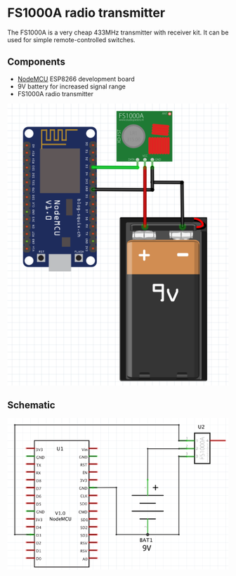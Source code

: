 # FS1000A radio transmitter

The FS1000A is a very cheap 433MHz transmitter with receiver kit. It can be used 
for simple remote-controlled switches.

## Components

* [NodeMCU][2] ESP8266 development board
* 9V battery for increased signal range
* FS1000A radio transmitter

![Assignment][1]

## Schematic 

![Schematic][0]

[0]: schematic.png
[1]: assignment.png
[2]: http://nodemcu.com/index_en.html
